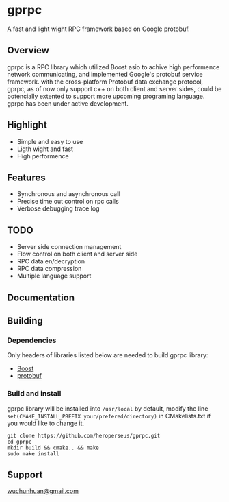 # gprpc
A fast and light wight RPC framework based on Google protobuf.

## Overview
gprpc is a RPC library which utilized Boost asio to achive high performence network communicating, and implemented Google's protobuf service framework. with the cross-platform Protobuf data exchange protocol, gprpc, as of now only support c++ on both client and server sides, could be potencially extented to support more upcoming programing language. gprpc has been under active development.

## Highlight
- Simple and easy to use
- Ligth wight and fast
- High performence

## Features
- Synchronous and asynchronous call
- Precise time out control on rpc calls
- Verbose debugging trace log

## TODO
- Server side connection management
- Flow control on both client and server side
- RPC data en/decryption
- RPC data compression
- Multiple language support

## Documentation


## Building

### Dependencies
Only headers of libraries listed below are needed to build gprpc library:
- [Boost](http://www.boost.org/)
- [protobuf](https://developers.google.com/protocol-buffers)

### Build and install
gprpc library will be installed into `/usr/local` by default, modify the line `set(CMAKE_INSTALL_PREFIX your/prefered/directory)` in CMakelists.txt if you would like to change it.
```
git clone https://github.com/heroperseus/gprpc.git
cd gprpc
mkdir build && cmake.. && make
sudo make install
```

## Support
wuchunhuan@gmail.com
